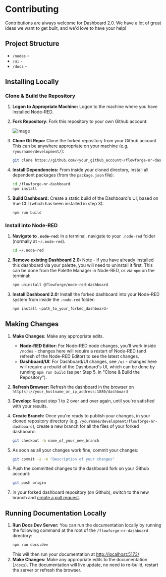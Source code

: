 # Contributing

Contributions are always welcome for Dashboard 2.0. We have a lot of great ideas we want to get built, and we'd love to have your help!

## Project Structure

- `/nodes` - 
- `/ui` -
- `/docs` -

## Installing Locally

### Clone & Build the Repository

1. **Logon to Appropriate Machine:** Logon to the machine where you have installed Node-RED.

2. **Fork Repository:** Fork this repository to your own Github account:

   ![image](https://github.com/bartbutenaers/flowforge-nr-dashboard/assets/14224149/4a02c1ee-d143-4e18-ac47-47e6353ebdd1)

3. **Clone Git Repo:** Clone the forked repository from your Github account. This can be anywhere appropriate on your machine (e.g. `/yourname/development/`):
   ```bash
   git clone https://github.com/<your_github_account>/flowforge-nr-dashboard.git
   ```

4. **Install Dependencies:** From inside your cloned directory, install all dependent packages (from the `package.json` file):
   ```bash
   cd /flowforge-nr-dashboard
   npm install
   ```

5. **Build Dashboard:** Create a static build of the Dashboard's UI, based on Vue CLI (which has been installed in step 3):
    ```bash
    npm run build
    ```

### Install into Node-RED

1. **Navigate to `.node-red`:** In a terminal, navigate to your `.node-red` folder (normally at `~/.node-red`).
   
   ```bash
   cd ~/.node-red
   ```


3. **Remove existing Dashboard 2.0:** Note - if you have already installed this dashboard via your palette, you will need to uninstall it first. This can be done from the Palette Manager in Node-RED, or via `npm` on the terminal:
   ```bash
   npm uninstall @flowforge/node-red-dashboard
   ```

3. **Install Dashboard 2.0:** Install the forked dashboard into your Node-RED system from inside the `.node-red` folder:
   ```bash
   npm install <path_to_your_forked_dashboard>
   ```

## Making Changes

1. **Make Changes:** Make any appropriate edits.
    - **Node-RED Editor:** For Node-RED node changes, you'll work inside `/nodes` - changes here will require a restart of Node-RED (and refresh of the Node-RED Editor) to see the latest changes.
    - **Dashboard/UI:** For Dashboard/UI changes, see `/ui` - changes here will require a rebuild of the Dashboard's UI, which can be done by running `npm run build` (as per Step 5. in "Clone & Build the Repository").

2. **Refresh Browser:** Refresh the dashboard in the browser on `http(s)://your_hostname_or_ip_address:1880/dashboard`
3. **Develop:** Repeat step 1 to 2 over and over again, until you're satisfied with your results.
7. **Create Branch:** Once you're ready to publish your changes, in your cloned repository directory (e.g. `/yourname/development/flowforge-nr-dashboard`), create a new branch for all the files of your forked dashboard:
   ```bash
   git checkout -b name_of_your_new_branch
   ```
4. As soon as all your changes work fine, commit your changes:
    ```bash
    git commit -a -m "Description of your changes"
    ```
15. Push the committed changes to the dashboard fork on your Github account:
    ```bash
    git push origin
    ```
16. In your forked dashboard repository (on Github), switch to the new branch and [create a pull request](https://docs.github.com/en/pull-requests/collaborating-with-pull-requests/proposing-changes-to-your-work-with-pull-requests/creating-a-pull-request).



## Running Documentation Locally

1. **Run Docs Dev Server:** You can run the documentation locally by running the following command at the root of the `/flowforge-nr-dashboard` directory:
   ```bash
   npm run docs:dev
   ```
   This will then run your documentation at [http://localhost:5173/](http://localhost:5173/)
2. **Make Changes:** Make any appropriate edits to the documentation (`/docs`). The documentation will live update, no need to re-build, restart the server or refresh the browser.